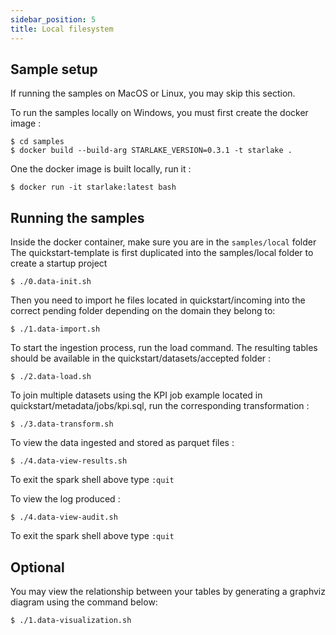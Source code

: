 ```yaml
---
sidebar_position: 5
title: Local filesystem
---
```



## Sample setup
If running the samples on MacOS or Linux, you may skip this section.

To run the samples locally on Windows, you must first create the docker image :

````shell
$ cd samples
$ docker build --build-arg STARLAKE_VERSION=0.3.1 -t starlake .
````

One the docker image is built locally, run it :

````shell
$ docker run -it starlake:latest bash
````

## Running the samples

Inside the docker container, make sure you are in the `samples/local` folder
The quickstart-template is first duplicated into the samples/local folder to create a startup project  

````shell
$ ./0.data-init.sh
````
Then you need to import he files located in quickstart/incoming into the correct pending folder depending on the domain they belong to:
````shell
$ ./1.data-import.sh
````
To start the ingestion process, run the load command. The resulting tables should be available in the quickstart/datasets/accepted folder :
````shell
$ ./2.data-load.sh
````

To join multiple datasets using the KPI job example located in quickstart/metadata/jobs/kpi.sql, run the corresponding transformation :
````shell
$ ./3.data-transform.sh
````


To view the data ingested and stored as parquet files :
````shell
$ ./4.data-view-results.sh
````
To exit the spark shell above type `:quit`

To view the log produced :
````shell
$ ./4.data-view-audit.sh
````
To exit the spark shell above type `:quit`


## Optional

You may view the relationship between your tables by generating a graphviz diagram using the command below:
````shell
$ ./1.data-visualization.sh
````





